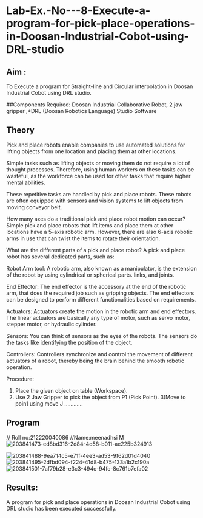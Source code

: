 # Lab-Ex.-No---8-Execute-a-program-for-pick-place-operations-in-Doosan-Industrial-Cobot-using-DRL-studio
## Aim :
To Execute a program for Straight-line and Circular interpolation in Doosan Industrial Cobot using DRL studio.

##Components Required: Doosan Industrial Collaborative Robot, 2 jaw gripper ,*DRL (Doosan Robotics Language) Studio Software


## Theory 
Pick and place robots enable companies to use automated solutions for lifting objects from one location and placing them at other locations.

Simple tasks such as lifting objects or moving them do not require a lot of thought processes. Therefore, using human workers on these tasks can be wasteful, as the workforce can be used for other tasks that require higher mental abilities.

These repetitive tasks are handled by pick and place robots. These robots are often equipped with sensors and vision systems to lift objects from moving conveyor belt.

How many axes do a traditional pick and place robot motion can occur?
Simple pick and place robots that lift items and place them at other locations have a 5-axis robotic arm. However, there are also 6-axis robotic arms in use that can twist the items to rotate their orientation.

What are the different parts of a pick and place robot?
A pick and place robot has several dedicated parts, such as:

Robot Arm tool: A robotic arm, also known as a manipulator, is the extension of the robot by using cylindrical or spherical parts. links, and joints.

End Effector: The end effector is the accessory at the end of the robotic arm, that does the required job such as gripping objects. The end effectors can be designed to perform different functionalities based on requirements.

Actuators: Actuators create the motion in the robotic arm and end effectors. The linear actuators are basically any type of motor, such as servo motor, stepper motor, or hydraulic cylinder.

Sensors: You can think of sensors as the eyes of the robots. The sensors do the tasks like identifying the position of the object.

Controllers: Controllers synchronize and control the movement of different actuators of a robot, thereby being the brain behind the smooth robotic operation.



Procedure:


1) Place the given object on table (Workspace).
2) Use 2 Jaw Gripper to pick the object from P1 (Pick Point). 
3)Move to poin1 using move J
............


## Program 
// Roll no:212220040086
//Name:meenadhsi M  
![203841473-ed8bd316-2d84-4d58-b011-ae225b324913](https://user-images.githubusercontent.com/88670187/205500060-826d1c0c-938d-4c1e-ada5-ff98f3f62dfa.png)

![203841488-9ea714c5-e71f-4ee3-ad53-9f62d01d4040](https://user-images.githubusercontent.com/88670187/205500067-eb4b2211-73bd-45ba-930b-d14991083698.png)
![203841495-2dfbd094-f224-41d8-b475-133a1b2c190a](https://user-images.githubusercontent.com/88670187/205500078-70979afd-1252-4a79-9ba8-8588c0532c2c.png)
![203841501-7af79b28-e3c3-494c-94fc-8c761b7efa02](https://user-images.githubusercontent.com/88670187/205500080-df1ec60e-ffcd-4c34-b706-67363ae30713.png)


## Results: 

A program for pick and place operations in Doosan Industrial Cobot using DRL studio has been executed successfully.



